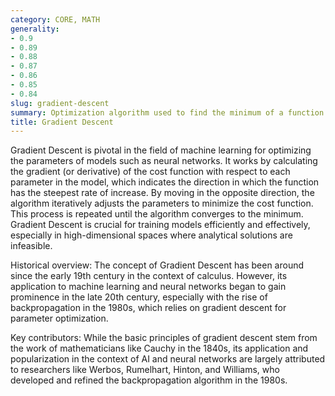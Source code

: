 ```yaml
---
category: CORE, MATH
generality:
- 0.9
- 0.89
- 0.88
- 0.87
- 0.86
- 0.85
- 0.84
slug: gradient-descent
summary: Optimization algorithm used to find the minimum of a function by iteratively moving towards the steepest descent direction.
title: Gradient Descent
---
```


Gradient Descent is pivotal in the field of machine learning for optimizing the parameters of models such as neural networks. It works by calculating the gradient (or derivative) of the cost function with respect to each parameter in the model, which indicates the direction in which the function has the steepest rate of increase. By moving in the opposite direction, the algorithm iteratively adjusts the parameters to minimize the cost function. This process is repeated until the algorithm converges to the minimum. Gradient Descent is crucial for training models efficiently and effectively, especially in high-dimensional spaces where analytical solutions are infeasible.

Historical overview: The concept of Gradient Descent has been around since the early 19th century in the context of calculus. However, its application to machine learning and neural networks began to gain prominence in the late 20th century, especially with the rise of backpropagation in the 1980s, which relies on gradient descent for parameter optimization.

Key contributors: While the basic principles of gradient descent stem from the work of mathematicians like Cauchy in the 1840s, its application and popularization in the context of AI and neural networks are largely attributed to researchers like Werbos, Rumelhart, Hinton, and Williams, who developed and refined the backpropagation algorithm in the 1980s.